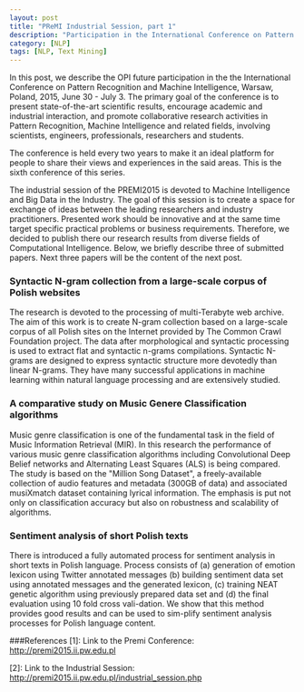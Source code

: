 ```yaml
---
layout: post
title: "PReMI Industrial Session, part 1"
description: "Participation in the International Conference on Pattern Recognition and Machine Intelligence"
category: [NLP]
tags: [NLP, Text Mining]
---
```


In this post, we describe the OPI future participation in the the International Conference on Pattern Recognition and Machine Intelligence, Warsaw, Poland, 2015, June 30 - July 3. The primary goal of the conference is to present state-of-the-art scientific results, encourage academic and industrial interaction, and promote collaborative research activities in Pattern Recognition, Machine Intelligence and related fields, involving scientists, engineers, professionals, researchers and students. 

<!--more-->
The conference is held every two years to make it an ideal platform for people to share their views and experiences in the said areas. This is the sixth conference of this series.

The industrial session of the PREMI2015 is devoted to Machine Intelligence and Big Data in the Industry. The goal of this session is to create a space for exchange of ideas between the leading researchers and industry practitioners. Presented work should be innovative and at the same time target specific practical problems or business requirements. Therefore, we decided to publish there our research results from diverse fields of Computational Intelligence. Below, we briefly describe three of submitted papers. Next three papers will be the content of the next post.

### Syntactic N-gram collection from a large-scale corpus of Polish websites ###

The research is devoted to the processing of multi-Terabyte web archive. The aim of this work is to create N-gram collection based on a large-scale corpus of all Polish sites on the Internet provided by The Common Crawl Foundation project.  The data after morphological and syntactic processing is used to extract flat and syntactic n-grams compilations. Syntactic N-grams are designed to express syntactic structure more devotedly than linear N-grams. They have many successful applications in machine learning within natural language processing and are extensively studied.

### A comparative study on Music Genere Classification algorithms ###

Music genre classification is one of the fundamental task in the field of Music Information Retrieval (MIR). In this research the performance of various music genre classification algorithms including Convolutional Deep Belief networks and Alternating Least Squares (ALS) is being compared. The study is based on the "Million Song Dataset", a freely-available collection of audio features and metadata (300GB of data) and associated musiXmatch dataset containing lyrical information. The emphasis is put not only on classification accuracy but also on robustness and scalability of algorithms.

### Sentiment analysis of short Polish texts ###

There is introduced a fully automated process for sentiment analysis in short texts in Polish language. Process consists of (a) generation of emotion lexicon using Twitter annotated messages (b) building sentiment data set using annotated messages and the generated lexicon, (c) training NEAT genetic algorithm using previously prepared data set and (d) the final evaluation using 10 fold cross vali-dation. We show that this method provides good results and can be used to sim-plify sentiment analysis processes for Polish language content.


###References
[1]:  Link to the Premi Conference: http://premi2015.ii.pw.edu.pl

[2]:  Link to the Industrial Session: http://premi2015.ii.pw.edu.pl/industrial_session.php

